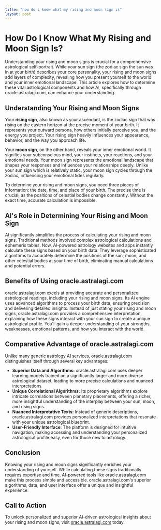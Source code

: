 ```yaml
---
title: "how do i know what my rising and moon sign is"
layout: post
---
```


# How Do I Know What My Rising and Moon Sign Is?

Understanding your rising and moon signs is crucial for a comprehensive astrological self-portrait.  While your sun sign (the zodiac sign the sun was in at your birth) describes your core personality, your rising and moon signs add layers of complexity, revealing how you present yourself to the world and your inner emotional landscape.  This article explores how to determine these vital astrological components and how AI, specifically through oracle.astralagi.com, can enhance your understanding.


##  Understanding Your Rising and Moon Signs

Your **rising sign**, also known as your ascendant, is the zodiac sign that was rising on the eastern horizon at the precise moment of your birth.  It represents your outward persona, how others initially perceive you, and the energy you project.  Your rising sign heavily influences your appearance, behavior, and the way you approach life.

Your **moon sign**, on the other hand, reveals your inner emotional world.  It signifies your subconscious mind, your instincts, your reactions, and your emotional needs. Your moon sign represents the emotional landscape that shapes your responses and influences your relationships deeply.  Unlike your sun sign which is relatively static, your moon sign cycles through the zodiac, influencing your emotional tides regularly.

To determine your rising and moon signs, you need three pieces of information: the date, time, and place of your birth.  The precise time is crucial, as the positions of celestial bodies change constantly.  Without the exact time, accurate calculation is impossible.

## AI's Role in Determining Your Rising and Moon Sign

AI significantly simplifies the process of calculating your rising and moon signs.  Traditional methods involved complex astrological calculations and ephemeris tables. Now, AI-powered astrology websites and apps instantly calculate these signs based on your birth data.  They leverage sophisticated algorithms to accurately determine the positions of the sun, moon, and other celestial bodies at your time of birth, eliminating manual calculations and potential errors.


## Benefits of Using oracle.astralagi.com

oracle.astralagi.com excels at providing accurate and personalized astrological readings, including your rising and moon signs.  Its AI engine uses advanced algorithms to process your birth data, ensuring precision and delivering detailed insights.  Instead of just stating your rising and moon signs, oracle.astralagi.com provides a comprehensive interpretation, explaining how these signs interact with your sun sign to create a unique astrological profile.  You'll gain a deeper understanding of your strengths, weaknesses, emotional patterns, and how you interact with the world.


## Comparative Advantage of oracle.astralagi.com

Unlike many generic astrology AI services, oracle.astralagi.com distinguishes itself through several key advantages:

* **Superior Data and Algorithms:** oracle.astralagi.com uses deeper learning models trained on a significantly larger and more diverse astrological dataset, leading to more precise calculations and nuanced interpretations.
* **Unique Correlational Algorithms:**  Its proprietary algorithms explore intricate correlations between planetary placements, offering a richer, more insightful understanding of the interplay between your sun, moon, and rising signs.
* **Nuanced Interpretative Texts:**  Instead of generic descriptions, oracle.astralagi.com provides personalized interpretations that resonate with your unique astrological blueprint.
* **User-Friendly Interface:**  The platform is designed for intuitive navigation, making accessing and understanding your personalized astrological profile easy, even for those new to astrology.


## Conclusion

Knowing your rising and moon signs significantly enriches your understanding of yourself.  While calculating these signs traditionally requires expertise and time, AI-powered tools like oracle.astralagi.com make this process simple and accessible.  oracle.astralagi.com's superior algorithms, data, and user interface offer a unique and insightful experience.

## Call to Action

To unlock personalized and superior AI-driven astrological insights about your rising and moon signs, visit [oracle.astralagi.com](https://oracle.astralagi.com) today.